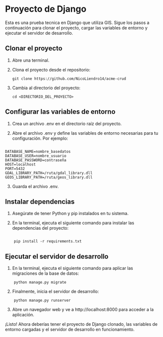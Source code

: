 # Proyecto de Django

Esta es una prueba tecnica en Django que utiliza GIS. Sigue los pasos a continuación para clonar el proyecto, cargar las variables de entorno y ejecutar el servidor de desarrollo.

## Clonar el proyecto

1. Abre una terminal.

2. Clona el proyecto desde el repositorio:

   ```shell
   git clone https://github.com/NicoLiendro14/acme-crud

3. Cambia al directorio del proyecto:
   ```shell
   cd <DIRECTORIO_DEL_PROYECTO>

## Configurar las variables de entorno
1. Crea un archivo .env en el directorio raíz del proyecto.

2. Abre el archivo .env y define las variables de entorno necesarias para tu configuración. Por ejemplo:

```plaintext

DATABASE_NAME=nombre_basedatos
DATABASE_USER=nombre_usuario
DATABASE_PASSWORD=contraseña
HOST=localhost
PORT=5432
GDAL_LIBRARY_PATH=/ruta/gdal_library.dll
GEOS_LIBRARY_PATH=/ruta/geos_library.dll
```

3. Guarda el archivo .env.

## Instalar dependencias

1. Asegúrate de tener Python y pip instalados en tu sistema.

2. En la terminal, ejecuta el siguiente comando para instalar las dependencias del proyecto:

```shell

    pip install -r requirements.txt
```

## Ejecutar el servidor de desarrollo

1. En la terminal, ejecuta el siguiente comando para aplicar las migraciones de la base de datos:

```shell
    python manage.py migrate
```

2. Finalmente, inicia el servidor de desarrollo:

```shell
    python manage.py runserver
```
    
3. Abre un navegador web y ve a http://localhost:8000 para acceder a la aplicación.

¡Listo! Ahora deberías tener el proyecto de Django clonado, las variables de entorno cargadas y el servidor de desarrollo en funcionamiento.
